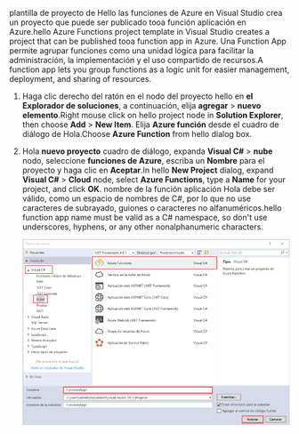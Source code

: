 <span data-ttu-id="3bcfa-101">plantilla de proyecto de Hello las funciones de Azure en Visual Studio crea un proyecto que puede ser publicado tooa función aplicación en Azure.</span><span class="sxs-lookup"><span data-stu-id="3bcfa-101">hello Azure Functions project template in Visual Studio creates a project that can be published tooa function app in Azure.</span></span> <span data-ttu-id="3bcfa-102">Una Function App permite agrupar funciones como una unidad lógica para facilitar la administración, la implementación y el uso compartido de recursos.</span><span class="sxs-lookup"><span data-stu-id="3bcfa-102">A function app lets you group functions as a logic unit for easier management, deployment, and sharing of resources.</span></span>   

1. <span data-ttu-id="3bcfa-103">Haga clic derecho del ratón en el nodo del proyecto hello en **el Explorador de soluciones**, a continuación, elija **agregar** > **nuevo elemento**.</span><span class="sxs-lookup"><span data-stu-id="3bcfa-103">Right mouse click on hello project node in **Solution Explorer**, then choose **Add** > **New Item**.</span></span> <span data-ttu-id="3bcfa-104">Elija **Azure función** desde el cuadro de diálogo de Hola.</span><span class="sxs-lookup"><span data-stu-id="3bcfa-104">Choose **Azure Function** from hello dialog box.</span></span>

2. <span data-ttu-id="3bcfa-105">Hola **nuevo proyecto** cuadro de diálogo, expanda **Visual C#** > **nube** nodo, seleccione **funciones de Azure**, escriba un **Nombre** para el proyecto y haga clic en **Aceptar**.</span><span class="sxs-lookup"><span data-stu-id="3bcfa-105">In hello **New Project** dialog, expand **Visual C#** > **Cloud** node, select **Azure Functions**, type a **Name** for your project, and click **OK**.</span></span> <span data-ttu-id="3bcfa-106">nombre de la función aplicación Hola debe ser válido, como un espacio de nombres de C#, por lo que no use caracteres de subrayado, guiones o caracteres no alfanuméricos.</span><span class="sxs-lookup"><span data-stu-id="3bcfa-106">hello function app name must be valid as a C# namespace, so don't use underscores, hyphens, or any other nonalphanumeric characters.</span></span> 

    ![Toocreate de cuadro de diálogo nuevo proyecto una función en Visual Studio](./media/functions-vstools-create/functions-vstools-add-new-project.png)

